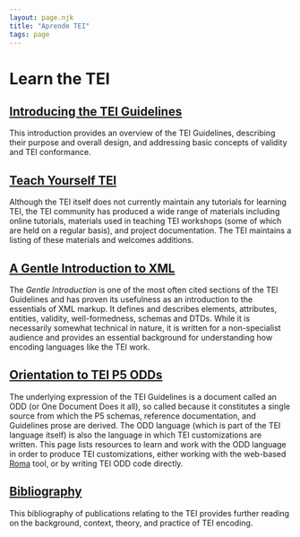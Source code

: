 ```yaml
---
layout: page.njk
title: "Aprende TEI"
tags: page
---
```

# Learn the TEI



[Introducing the TEI Guidelines](/support/learn/introducing-the-guidelines/)
----------------------------------------------------------------------------



 
 This introduction provides an overview of the TEI Guidelines, describing their purpose
 and overall design, and addressing basic concepts of validity and TEI conformance.

 
[Teach Yourself TEI](/support/learn/teach-yourself-tei/)
-----------------------------------------------------------------------------



 
 Although the TEI itself does not currently maintain any tutorials for learning TEI,
 the TEI community has produced a wide range of materials including online tutorials,
 materials used in teaching TEI workshops (some of which are held on a regular basis),
 and project documentation. The TEI maintains a listing of these materials and welcomes
 additions.
 
 
[A Gentle Introduction to XML](/release/doc/tei-p5-doc/en/html/SG.html)
----------------------------------------------------------------------------



 
 The *Gentle Introduction* is one of the most often cited sections of the TEI Guidelines and has proven its
 usefulness as an introduction to the essentials of XML markup. It defines and describes
 elements, attributes, entities, validity, well-formedness, schemas and DTDs. While
 it is necessarily somewhat technical in nature, it is written for a non-specialist
 audience and provides an essential background for understanding how encoding languages
 like the TEI work.
 
 
[Orientation to TEI P5 ODDs](/guidelines/customization/)
------------------------------------------------------------------------------------------------------------



 
 The underlying expression of the TEI Guidelines is a document called an ODD (or One Document Does it all), so called because it constitutes a single source from which the P5 schemas, reference
 documentation, and Guidelines prose are derived. The ODD language (which is part of
 the TEI language itself) is also the language in which TEI customizations are written.
 This page lists resources to learn and work with the ODD language in order to produce TEI customizations, either working with 
 the web-based [Roma](https://roma.tei-c.org) tool, or by writing TEI ODD code directly.
 
 
[Bibliography](/support/learn/a-bibliography-of-publications-related-to-the-text-encoding-initiative/)
---------------------------------------------------------------------------------------------------------------------------



 
 This bibliography of publications relating to the TEI provides further reading on
 the background, context, theory, and practice of TEI encoding.